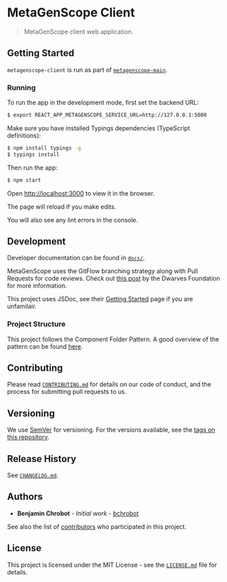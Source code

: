 # MetaGenScope Client

> MetaGenScope client web application.

## Getting Started

`metagenscope-client` is run as part of [`metagenscope-main`](https://github.com/bchrobot/metagenscope-main).

### Running

To run the app in the development mode, first set the backend URL:

```sh
$ export REACT_APP_METAGENSCOPE_SERVICE_URL=http://127.0.0.1:5000
```

Make sure you have installed Typings dependencies (TypeScript definitions):

```sh
$ npm install typings -g
$ typings install
```

Then run the app:

```sh
$ npm start
```

Open [http://localhost:3000](http://localhost:3000) to view it in the browser.

The page will reload if you make edits.

You will also see any lint errors in the console.

## Development

Developer documentation can be found in [`docs/`](./docs/).

MetaGenScope uses the GitFlow branching strategy along with Pull Requests for code reviews. Check out [this post](https://devblog.dwarvesf.com/post/git-best-practices/) by the Dwarves Foundation for more information.

This project uses JSDoc, see their [Getting Started](http://usejsdoc.org/about-getting-started.html) page if you are unfamilair.

### Project Structure

This project follows the Component Folder Pattern. A good overview of the pattern can be found [here](https://medium.com/@alexmngn/how-to-better-organize-your-react-applications-2fd3ea1920f1).

## Contributing

Please read [`CONTRIBUTING.md`](CONTRIBUTING.md) for details on our code of conduct, and the process for submitting pull requests to us.

## Versioning

We use [SemVer](http://semver.org/) for versioning. For the versions available, see the [tags on this repository][project-tags].

## Release History

See [`CHANGELOG.md`](CHANGELOG.md).

## Authors

* **Benjamin Chrobot** - _Initial work_ - [bchrobot](https://github.com/bchrobot)

See also the list of [contributors][contributors] who participated in this project.

## License

This project is licensed under the MIT License - see the [`LICENSE.md`](LICENSE.md) file for details.


[project-tags]: https://github.com/bchrobot/metagenscope-client/tags
[contributors]: https://github.com/bchrobot/metagenscope-client/contributors
